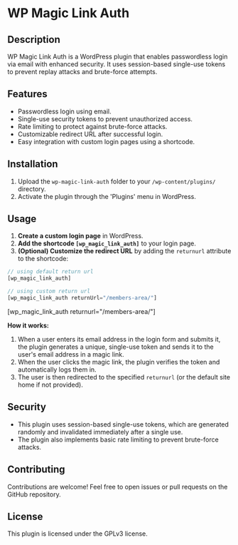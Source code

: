 # WP Magic Link Auth

## Description

WP Magic Link Auth is a WordPress plugin that enables passwordless login via email with enhanced security. It uses session-based single-use tokens to prevent replay attacks and brute-force attempts. 

## Features

- Passwordless login using email.
- Single-use security tokens to prevent unauthorized access.
- Rate limiting to protect against brute-force attacks.
- Customizable redirect URL after successful login.
- Easy integration with custom login pages using a shortcode.

## Installation

1. Upload the `wp-magic-link-auth` folder to your `/wp-content/plugins/` directory.
2. Activate the plugin through the 'Plugins' menu in WordPress.

## Usage

1. **Create a custom login page** in WordPress.
2. **Add the shortcode `[wp_magic_link_auth]`** to your login page. 
3. **(Optional) Customize the redirect URL** by adding the `returnurl` attribute to the shortcode:

```php
// using default return url
[wp_magic_link_auth]

// using custom return url
[wp_magic_link_auth returnUrl="/members-area/"]
```

[wp_magic_link_auth returnurl="/members-area/"]

**How it works:**

1. When a user enters its email address in the login form and submits it, the plugin generates a unique, single-use token and sends it to the user's email address in a magic link.
2. When the user clicks the magic link, the plugin verifies the token and automatically logs them in. 
3. The user is then redirected to the specified `returnurl` (or the default site home if not provided).

## Security

- This plugin uses session-based single-use tokens, which are generated randomly and invalidated immediately after a single use.
- The plugin also implements basic rate limiting to prevent brute-force attacks.

## Contributing

Contributions are welcome! Feel free to open issues or pull requests on the GitHub repository.

## License

This plugin is licensed under the GPLv3 license.
